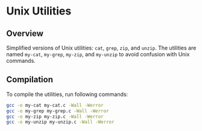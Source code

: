 # Unix Utilities

## Overview

Simplified versions of Unix utilities: `cat`, `grep`, `zip`, and `unzip`. The utilities are named `my-cat`, `my-grep`, `my-zip`, and `my-unzip` to avoid confusion with Unix commands.

## Compilation

To compile the utilities, run following commands:

```bash
gcc -o my-cat my-cat.c -Wall -Werror
gcc -o my-grep my-grep.c -Wall -Werror
gcc -o my-zip my-zip.c -Wall -Werror
gcc -o my-unzip my-unzip.c -Wall -Werror
